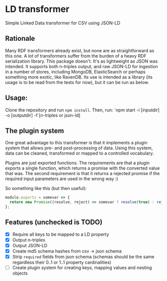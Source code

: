 # LD transformer
Simple Linked Data transformer for CSV using JSON-LD

## Rationale
Many RDF transformers already exist, but none are as straightforward as this one. A lot of transformers suffer from the burden of a heavy RDF serialization library. This package doesn't. It's as lightweight as JSON was intended. It supports both n-triples output, and raw JSON-LD for ingestion in a number of stores, including MongoDB, ElasticSearch or perhaps something more exotic, like RavenDB.
Its use is intended as a library (its usage is to be read from the tests for now), but it can be run as below.

## Usage:
Clone the repository and run `npm install`. Then, run:
`npm start -i [inputdir] -o [outputdir] -f [n-triples or json-ld]

## The plugin system
One great advantage to this transformer is that it implements a plugin system that allows pre- and post-processing of data. Using this system, data can be cleaned, transformed or mapped to a controlled vocabulary.

Plugins are just exported functions. The requirements are that a plugin exports a single function, which returns a promise with the converted value that was. The second requirement is that it returns a rejected promise if the required input parameters are used in the wrong way :)

So something like this (but then useful):
```js
module.exports = somevar => {
  return new Promise((resolve, reject) => somevar ? resolve(true) : reject(false));
};
```

## Features (unchecked is TODO)
- [X] Require all keys to be mapped to a LD property
- [X] Output n-triples
- [X] Output JSON-LD
- [X] Create md5 schema hashes from csv -> json schema
- [X] Strip `required` fields from json schema (schemas should be the same regardless their 0..1 or 1..1 property cardinalities)
- [ ] Create plugin system for creating keys, mapping values and nesting objects
